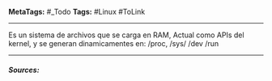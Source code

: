 **MetaTags:** #_Todo
**Tags:** #Linux #ToLink 
- - -
Es un sistema de archivos que se carga en RAM,
Actual como APIs del kernel, y se generan dinamicamentes en:
/proc, /sys/ /dev /run

- - -
#### ***Sources:***


